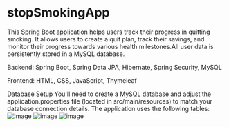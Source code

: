 # stopSmokingApp
This Spring Boot application helps users track their progress in quitting smoking.  It allows users to create a quit plan, track their savings, and monitor their progress towards various health milestones.All user data is persistently stored in a MySQL database.

Backend: Spring Boot, Spring Data JPA, Hibernate, Spring Security, MySQL 

Frontend: HTML, CSS, JavaScript, Thymeleaf

Database Setup
You'll need to create a MySQL database and adjust the application.properties file (located in src/main/resources) to match your database connection details. The application uses the following tables:
![image](https://github.com/user-attachments/assets/6a47c5f5-a1a4-4ab0-a513-4ea457d41b7f)
![image](https://github.com/user-attachments/assets/7b77d44d-7c0a-4684-8d49-dbf1c42a5aff)
![image](https://github.com/user-attachments/assets/f69848d7-3c79-433a-aceb-2ee17367c34e)

